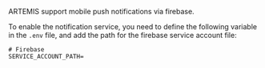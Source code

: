 ARTEMIS support mobile push notifications via firebase.

To enable the notification service, you need to define the following variable in the `.env` file, and add the path for the firebase service account file:

```
# Firebase
SERVICE_ACCOUNT_PATH=

```